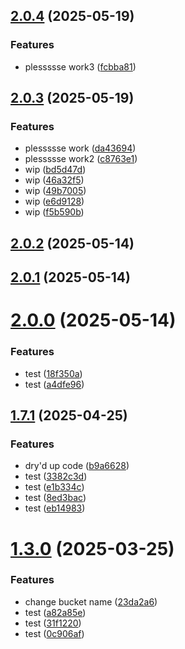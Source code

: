 ## [2.0.4](https://github.com/KofoworolaOgunleye/poc/compare/v2.0.3...v2.0.4) (2025-05-19)


### Features

* plessssse work3 ([fcbba81](https://github.com/KofoworolaOgunleye/poc/commit/fcbba816980b124f37685080830d8b54edd6bfb1))



## [2.0.3](https://github.com/KofoworolaOgunleye/poc/compare/v2.0.2...v2.0.3) (2025-05-19)


### Features

* plessssse work ([da43694](https://github.com/KofoworolaOgunleye/poc/commit/da4369496fa7cb762c85619292c64568fee0b610))
* plessssse work2 ([c8763e1](https://github.com/KofoworolaOgunleye/poc/commit/c8763e124d4a115cbbe4893e7397849c9ee72456))
* wip ([bd5d47d](https://github.com/KofoworolaOgunleye/poc/commit/bd5d47db95b621ba43a161807a7fc2e5680ed3f1))
* wip ([46a32f5](https://github.com/KofoworolaOgunleye/poc/commit/46a32f5c1a379c341f81f1f54c9f9704cabdeb6c))
* wip ([49b7005](https://github.com/KofoworolaOgunleye/poc/commit/49b70050af167211a39692fb046e2cb8d4c90b3b))
* wip ([e6d9128](https://github.com/KofoworolaOgunleye/poc/commit/e6d9128d232cab926d56806bfe42370576470244))
* wip ([f5b590b](https://github.com/KofoworolaOgunleye/poc/commit/f5b590b86775d5aaec400607fd506ae3061384e4))



## [2.0.2](https://github.com/KofoworolaOgunleye/poc/compare/v2.0.1...v2.0.2) (2025-05-14)



## [2.0.1](https://github.com/KofoworolaOgunleye/poc/compare/v2.0.0...v2.0.1) (2025-05-14)



# [2.0.0](https://github.com/KofoworolaOgunleye/poc/compare/v1.8.1...v2.0.0) (2025-05-14)


### Features

* test ([18f350a](https://github.com/KofoworolaOgunleye/poc/commit/18f350a466a44c157393e70ef2e01dd7543f2f61))
* test ([a4dfe96](https://github.com/KofoworolaOgunleye/poc/commit/a4dfe962e5635ddbaa608651a27521fdd6cce0fd))



## [1.7.1](https://github.com/KofoworolaOgunleye/poc/compare/v1.7.0...v1.7.1) (2025-04-25)


### Features

* dry'd up code ([b9a6628](https://github.com/KofoworolaOgunleye/poc/commit/b9a6628505a2ee431f65ce4aaf9115bc9631d8da))
* test ([3382c3d](https://github.com/KofoworolaOgunleye/poc/commit/3382c3d5ed01958bfd0dda1f513e30d4893cabf3))
* test ([e1b334c](https://github.com/KofoworolaOgunleye/poc/commit/e1b334c33d7d898dc553895140aa74533824f6c8))
* test ([8ed3bac](https://github.com/KofoworolaOgunleye/poc/commit/8ed3bacc526cf4aa04658b321c1978c0947bfbc9))
* test ([eb14983](https://github.com/KofoworolaOgunleye/poc/commit/eb149830b8bf242eaf5f76d28e4186c164514fae))



# [1.3.0](https://github.com/KofoworolaOgunleye/poc/compare/v1.2.0...v1.3.0) (2025-03-25)


### Features

* change bucket name ([23da2a6](https://github.com/KofoworolaOgunleye/poc/commit/23da2a63a7d694ec4c21729cb3a7d0e118adc789))
* test ([a82a85e](https://github.com/KofoworolaOgunleye/poc/commit/a82a85e321a6234ad7e9ab48a138a00f57be7603))
* test ([31f1220](https://github.com/KofoworolaOgunleye/poc/commit/31f12209e568c67812e96f8f337e9d2fda17b02a))
* test ([0c906af](https://github.com/KofoworolaOgunleye/poc/commit/0c906afbf7977bb0b95ee49bac97ea76e33639c2))



